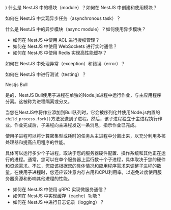 ) 什么是 NestJS 中的模块（module）？如何在 NestJS 中创建和使用模块？

如何在 NestJS 中实现异步任务（asynchronous task）？

什么是 NestJS 中的异步模块（async module）？如何使用异步模块？



- 如何在 NestJS 中使用 ACL 进行授权管理？
- 如何在 NestJS 中使用 WebSockets 进行实时通信？
- 如何在 NestJS 中使用 Redis 实现高性能缓存？

如何在 NestJS 中处理异常（exception）和错误（error）？

如何在 NestJS 中进行测试（testing）？



Nestjs Bull



是的，NestJS Bull使用子进程在单独的Node.js进程中运行作业，与主应用程序分离。这被称为进程隔离或分叉。

当您在NestJS中将作业添加到Bull队列时，它会被序列化并使用Node.js内置的`child_process.fork()`方法发送到子进程。然后，该子进程独立于主进程执行作业。作业完成后，子进程向主进程发送一条消息，指示作业已完成。

使用子进程可以将计算密集型或耗时的任务从主进程中分离出来，以充分利用多核处理器和提高应用程序的性能。

具体可以运行多少个子进程，取决于您的服务器硬件配置、操作系统和其他正在运行的进程。通常，您可以在单个服务器上运行数十个子进程，具体取决于您的硬件和资源需求。不过，您应该根据您的具体情况和应用程序需求来调整子进程的数量。在使用子进程时，您还应该注意内存占用和CPU利用率，以避免过度使用服务器资源和影响其他进程的性能。

- 如何在 NestJS 中使用 gRPC 实现微服务通信？
- 如何在 NestJS 中实现缓存（cache）功能？
- 如何在 NestJS 中进行日志记录（logging）？